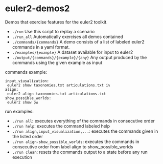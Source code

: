 # euler2-demos2

Demos that exercise features for the euler2 toolkit.

* `./run` Use this script to replay a scenario
* `./run_all` Automatically exercises all demos contained
* `./commands/{commands}` A demo consists of a list of labeled euler2 commands in a yaml format.
* `./examples/{example}` A dataset available for input to euler2
* `./output/{commands}/{example}/{any}` Any output produced by the commands using the given example as input

commands example:

```
input_viusalization:
 euler2 show taxonomies.txt articulations.txt iv
align:
 euler2 align taxonomies.txt articulations.txt
show_possible_worlds:
 euler2 show pw
```
 
run examples:

* `./run all`: executes everything of the commands in consecutive order
* `./run help`: executes the command labeled help
* `./run align,input_visualization,...`: executes the commands given in the listed order
* `./run align-show_possible_worlds`: executes the commands in consecutive order from label align to show_possible_worlds
* `./run clean`: resets the commands output to a state before any run execution


